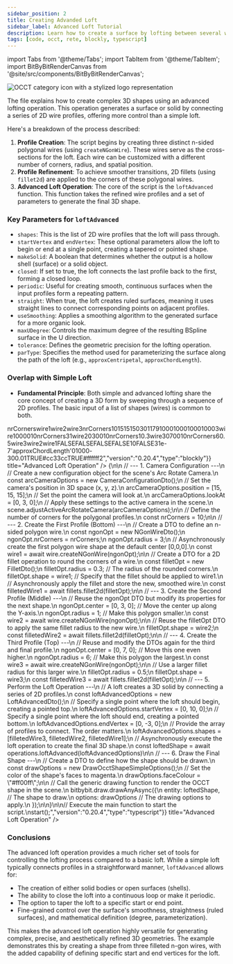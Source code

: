 ```yaml
---
sidebar_position: 2
title: Creating Advanded Loft
sidebar_label: Advanced Loft Tutorial
description: Learn how to create a surface by lofting between several wire shapes and use various advanced options that help you make more intricate shapes.
tags: [code, occt, rete, blockly, typescript]
---
```


import Tabs from '@theme/Tabs';
import TabItem from '@theme/TabItem';
import BitByBitRenderCanvas from '@site/src/components/BitByBitRenderCanvas';

<img 
  class="category-icon-small" 
  src="https://s.bitbybit.dev/assets/icons/white/occt-icon.svg" 
  alt="OCCT category icon with a stylized logo representation" 
  title="OCCT category icon" />

The file explains how to create complex 3D shapes using an advanced lofting operation. This operation generates a surface or solid by connecting a series of 2D wire profiles, offering more control than a simple loft.

Here's a breakdown of the process described:

1.  **Profile Creation**: The script begins by creating three distinct n-sided polygonal wires (using `createNGonWire`). These wires serve as the cross-sections for the loft. Each wire can be customized with a different number of corners, radius, and spatial position.
2.  **Profile Refinement**: To achieve smoother transitions, 2D fillets (using `fillet2d`) are applied to the corners of these polygonal wires.
3.  **Advanced Loft Operation**: The core of the script is the `loftAdvanced` function. This function takes the refined wire profiles and a set of parameters to generate the final 3D shape.

### Key Parameters for `loftAdvanced`

*   `shapes`: This is the list of 2D wire profiles that the loft will pass through.
*   `startVertex` and `endVertex`: These optional parameters allow the loft to begin or end at a single point, creating a tapered or pointed shape.
*   `makeSolid`: A boolean that determines whether the output is a hollow shell (surface) or a solid object.
*   `closed`: If set to true, the loft connects the last profile back to the first, forming a closed loop.
*   `periodic`: Useful for creating smooth, continuous surfaces when the input profiles form a repeating pattern.
*   `straight`: When true, the loft creates ruled surfaces, meaning it uses straight lines to connect corresponding points on adjacent profiles.
*   `useSmoothing`: Applies a smoothing algorithm to the generated surface for a more organic look.
*   `maxUDegree`: Controls the maximum degree of the resulting BSpline surface in the U direction.
*   `tolerance`: Defines the geometric precision for the lofting operation.
*   `parType`: Specifies the method used for parameterizing the surface along the path of the loft (e.g., `approxCentripetal`, `approxChordLength`).

### Overlap with Simple Loft

*   **Fundamental Principle**: Both simple and advanced lofting share the core concept of creating a 3D form by sweeping through a sequence of 2D profiles. The basic input of a list of shapes (wires) is common to both.

<Tabs groupId="vectors-live-examples">
<TabItem value="rete" label="Rete">
    <BitByBitRenderCanvas
    requireManualStart={true}
    script={{"script":"{\"id\":\"rete-v2-json\",\"nodes\":{\"5b0a2e7a36e52bc6\":{\"id\":\"5b0a2e7a36e52bc6\",\"name\":\"bitbybit.vector.vectorXYZ\",\"customName\":\"vector xyz\",\"async\":false,\"drawable\":true,\"data\":{\"genericNodeData\":{\"hide\":true,\"oneOnOne\":false,\"flatten\":0,\"forceExecution\":false},\"x\":0,\"y\":3,\"z\":0},\"inputs\":{},\"position\":[-294.44305408107294,625.494016393214]},\"31cc8830d0d5b8d6\":{\"id\":\"31cc8830d0d5b8d6\",\"name\":\"bitbybit.vector.vectorXYZ\",\"customName\":\"vector xyz\",\"async\":false,\"drawable\":true,\"data\":{\"genericNodeData\":{\"hide\":true,\"oneOnOne\":false,\"flatten\":0,\"forceExecution\":false},\"x\":0,\"y\":7,\"z\":0},\"inputs\":{},\"position\":[-297.9642807136139,1019.3121779042008]},\"8bd8f5d69c0ee3d9\":{\"id\":\"8bd8f5d69c0ee3d9\",\"name\":\"bitbybit.lists.createList\",\"customName\":\"create list\",\"data\":{},\"inputs\":{\"listElements\":{\"connections\":[{\"node\":\"11be4dd28dcd4b33\",\"output\":\"result\",\"data\":{}},{\"node\":\"3522cf5d866d7d91\",\"output\":\"result\",\"data\":{}},{\"node\":\"d469db5335ea3400\",\"output\":\"result\",\"data\":{}}]}},\"position\":[1276.7110950696322,648.5670623793434]},\"71104a241cda7a83\":{\"id\":\"71104a241cda7a83\",\"name\":\"bitbybit.draw.drawAnyAsync\",\"customName\":\"draw any async\",\"async\":true,\"drawable\":true,\"data\":{\"genericNodeData\":{\"hide\":false,\"oneOnOne\":false,\"flatten\":0,\"forceExecution\":false}},\"inputs\":{\"options\":{\"connections\":[{\"node\":\"2b01c4bcdaa8b222\",\"output\":\"result\",\"data\":{}}]},\"entity\":{\"connections\":[{\"node\":\"e589c6b135aa1393\",\"output\":\"result\",\"data\":{}}]}},\"position\":[2216.0217964086746,945.9977380414867]},\"2b01c4bcdaa8b222\":{\"id\":\"2b01c4bcdaa8b222\",\"name\":\"bitbybit.draw.optionsOcctShapeSimple\",\"customName\":\"options occt shape simple\",\"async\":false,\"drawable\":false,\"data\":{\"genericNodeData\":{\"hide\":false,\"oneOnOne\":false,\"flatten\":0,\"forceExecution\":false},\"precision\":0.008,\"drawFaces\":true,\"faceColour\":\"#8000ff\",\"drawEdges\":true,\"edgeColour\":\"#ffffff\",\"edgeWidth\":2},\"inputs\":{},\"position\":[1690.6871109875997,1317.9796252756155]},\"e589c6b135aa1393\":{\"id\":\"e589c6b135aa1393\",\"name\":\"bitbybit.occt.operations.loftAdvanced\",\"customName\":\"loft advanced\",\"async\":true,\"drawable\":true,\"data\":{\"genericNodeData\":{\"hide\":true,\"oneOnOne\":false,\"flatten\":0,\"forceExecution\":false},\"makeSolid\":false,\"closed\":false,\"periodic\":false,\"straight\":false,\"nrPeriodicSections\":10,\"useSmoothing\":false,\"maxUDegree\":3,\"tolerance\":1e-7,\"parType\":\"approxCentripetal\"},\"inputs\":{\"shapes\":{\"connections\":[{\"node\":\"8bd8f5d69c0ee3d9\",\"output\":\"list\",\"data\":{}}]},\"startVertex\":{\"connections\":[{\"node\":\"e00b530f027cb3cf\",\"output\":\"result\",\"data\":{}}]},\"endVertex\":{\"connections\":[{\"node\":\"8dd22a99e9b89b2c\",\"output\":\"result\",\"data\":{}}]}},\"position\":[1682.426755659047,607.1297407593821]},\"8743a42520c8d1c3\":{\"id\":\"8743a42520c8d1c3\",\"name\":\"bitbybit.occt.shapes.wire.createNGonWire\",\"customName\":\"ngon wire\",\"async\":true,\"drawable\":true,\"data\":{\"genericNodeData\":{\"hide\":true,\"oneOnOne\":false,\"flatten\":0,\"forceExecution\":false},\"center\":[0,0,0],\"direction\":[0,1,0],\"nrCorners\":6,\"radius\":3},\"inputs\":{\"nrCorners\":{\"connections\":[{\"node\":\"64f3dc2622aaf590\",\"output\":\"result\",\"data\":{}}]}},\"position\":[442.8040971986445,241.22876028466678]},\"ac432e5d7a5200e3\":{\"id\":\"ac432e5d7a5200e3\",\"name\":\"bitbybit.occt.shapes.wire.createNGonWire\",\"customName\":\"ngon wire\",\"async\":true,\"drawable\":true,\"data\":{\"genericNodeData\":{\"hide\":true,\"oneOnOne\":false,\"flatten\":0,\"forceExecution\":false},\"center\":[0,0,0],\"direction\":[0,1,0],\"nrCorners\":6,\"radius\":1},\"inputs\":{\"center\":{\"connections\":[{\"node\":\"5b0a2e7a36e52bc6\",\"output\":\"result\",\"data\":{}}]},\"nrCorners\":{\"connections\":[{\"node\":\"64f3dc2622aaf590\",\"output\":\"result\",\"data\":{}}]}},\"position\":[442.3146113374279,621.9002839093048]},\"c5e492a02fd8859d\":{\"id\":\"c5e492a02fd8859d\",\"name\":\"bitbybit.occt.shapes.wire.createNGonWire\",\"customName\":\"ngon wire\",\"async\":true,\"drawable\":true,\"data\":{\"genericNodeData\":{\"hide\":true,\"oneOnOne\":false,\"flatten\":0,\"forceExecution\":false},\"center\":[0,0,0],\"direction\":[0,1,0],\"nrCorners\":6,\"radius\":6},\"inputs\":{\"center\":{\"connections\":[{\"node\":\"31cc8830d0d5b8d6\",\"output\":\"result\",\"data\":{}}]},\"nrCorners\":{\"connections\":[{\"node\":\"64f3dc2622aaf590\",\"output\":\"result\",\"data\":{}}]}},\"position\":[443.91583594610427,1006.2290060921524]},\"3522cf5d866d7d91\":{\"id\":\"3522cf5d866d7d91\",\"name\":\"bitbybit.occt.fillets.fillet2d\",\"customName\":\"fillet 2d\",\"async\":true,\"drawable\":true,\"data\":{\"genericNodeData\":{\"hide\":true,\"oneOnOne\":false,\"flatten\":0,\"forceExecution\":false},\"radius\":0.3},\"inputs\":{\"shape\":{\"connections\":[{\"node\":\"ac432e5d7a5200e3\",\"output\":\"result\",\"data\":{}}]}},\"position\":[853.6233508415709,620.7419018219557]},\"64f3dc2622aaf590\":{\"id\":\"64f3dc2622aaf590\",\"name\":\"bitbybit.math.numberSlider\",\"customName\":\"number slider\",\"data\":{\"options\":{\"min\":3,\"max\":10,\"step\":1,\"width\":350,\"updateOnDrag\":false},\"number\":10},\"inputs\":{},\"position\":[-541.8367158412975,362.3552015537263]},\"d469db5335ea3400\":{\"id\":\"d469db5335ea3400\",\"name\":\"bitbybit.occt.fillets.fillet2d\",\"customName\":\"fillet 2d\",\"async\":true,\"drawable\":true,\"data\":{\"genericNodeData\":{\"hide\":true,\"oneOnOne\":false,\"flatten\":0,\"forceExecution\":false},\"radius\":1},\"inputs\":{\"shape\":{\"connections\":[{\"node\":\"8743a42520c8d1c3\",\"output\":\"result\",\"data\":{}}]}},\"position\":[851.3977807392785,238.02015166684114]},\"11be4dd28dcd4b33\":{\"id\":\"11be4dd28dcd4b33\",\"name\":\"bitbybit.occt.fillets.fillet2d\",\"customName\":\"fillet 2d\",\"async\":true,\"drawable\":true,\"data\":{\"genericNodeData\":{\"hide\":true,\"oneOnOne\":false,\"flatten\":0,\"forceExecution\":false},\"radius\":0.5},\"inputs\":{\"shape\":{\"connections\":[{\"node\":\"c5e492a02fd8859d\",\"output\":\"result\",\"data\":{}}]}},\"position\":[852.7507275204114,1002.0571428632672]},\"e00b530f027cb3cf\":{\"id\":\"e00b530f027cb3cf\",\"name\":\"bitbybit.vector.vectorXYZ\",\"customName\":\"vector xyz\",\"async\":false,\"drawable\":true,\"data\":{\"genericNodeData\":{\"hide\":true,\"oneOnOne\":false,\"flatten\":0,\"forceExecution\":false},\"x\":0,\"y\":10,\"z\":0},\"inputs\":{},\"position\":[1281.5387853734014,883.3651422481488]},\"8dd22a99e9b89b2c\":{\"id\":\"8dd22a99e9b89b2c\",\"name\":\"bitbybit.vector.vectorXYZ\",\"customName\":\"vector xyz\",\"async\":false,\"drawable\":true,\"data\":{\"genericNodeData\":{\"hide\":true,\"oneOnOne\":false,\"flatten\":0,\"forceExecution\":false},\"x\":0,\"y\":-3,\"z\":0},\"inputs\":{},\"position\":[1281.0131144912798,1233.3391294416137]},\"9419c83e5db4e3ec\":{\"id\":\"9419c83e5db4e3ec\",\"name\":\"bitbybit.babylon.scene.adjustActiveArcRotateCamera\",\"customName\":\"adjust active arc rotate camera\",\"async\":false,\"drawable\":false,\"data\":{\"genericNodeData\":{\"hide\":false,\"oneOnOne\":false,\"flatten\":0,\"forceExecution\":false},\"position\":[10,10,10],\"lookAt\":[0,0,0],\"lowerBetaLimit\":1,\"upperBetaLimit\":179,\"angularSensibilityX\":1000,\"angularSensibilityY\":1000,\"maxZ\":1000,\"panningSensibility\":1000,\"wheelPrecision\":3},\"inputs\":{\"lookAt\":{\"connections\":[{\"node\":\"60cc6a6554a486c3\",\"output\":\"result\",\"data\":{}}]},\"position\":{\"connections\":[{\"node\":\"2610f0aa01da8491\",\"output\":\"result\",\"data\":{}}]}},\"position\":[446.1321692664079,1396.818212894413]},\"60cc6a6554a486c3\":{\"id\":\"60cc6a6554a486c3\",\"name\":\"bitbybit.vector.vectorXYZ\",\"customName\":\"vector xyz\",\"async\":false,\"drawable\":true,\"data\":{\"genericNodeData\":{\"hide\":true,\"oneOnOne\":false,\"flatten\":0,\"forceExecution\":false},\"x\":0,\"y\":3,\"z\":0},\"inputs\":{},\"position\":[-302.7615363793083,1739.5547926387696]},\"2610f0aa01da8491\":{\"id\":\"2610f0aa01da8491\",\"name\":\"bitbybit.vector.vectorXYZ\",\"customName\":\"vector xyz\",\"async\":false,\"drawable\":true,\"data\":{\"genericNodeData\":{\"hide\":true,\"oneOnOne\":false,\"flatten\":0,\"forceExecution\":false},\"x\":15,\"y\":15,\"z\":15},\"inputs\":{},\"position\":[-302.43034583359827,1401.0514769387867]}}}","version":"0.20.4","type":"rete"}}
    title="Advanced Loft Operation"
    />
</TabItem>
<TabItem value="blockly" label="Blockly">
  <BitByBitRenderCanvas
    requireManualStart={true}
    script={{"script":"<xml xmlns=\"https://developers.google.com/blockly/xml\"><variables><variable id=\"/zg8,D_FA*vR}[cBcgW/\">nrCorners</variable><variable id=\"JZ((:rO6/O@vdWNctJER\">wire1</variable><variable id=\"rGzY+7?vH.:{Mb~MNA,x\">wire2</variable><variable id=\",DPb!`UqN3!D?48Th0xL\">wire3</variable></variables><block type=\"variables_set\" id=\"piOe?bod_s)|a_@S+ai,\" x=\"-159\" y=\"-660\"><field name=\"VAR\" id=\"/zg8,D_FA*vR}[cBcgW/\">nrCorners</field><value name=\"VALUE\"><block type=\"math_number\" id=\"2Q6u8e#sRHwziW?nRcUj\"><field name=\"NUM\">10</field></block></value><next><block type=\"bitbybit.babylon.scene.adjustActiveArcRotateCamera\" id=\"6+tV-byjMBXS-#z_4:}$\"><value name=\"Position\"><block type=\"bitbybit.point.pointXYZ\" id=\".`OdoY!24Dk.|wcr5}hP\"><value name=\"X\"><block type=\"math_number\" id=\"~,J;t-Dyd.O~7k#ej2uS\"><field name=\"NUM\">15</field></block></value><value name=\"Y\"><block type=\"math_number\" id=\"feV(B*0N2$Gz1WYQ!YIh\"><field name=\"NUM\">15</field></block></value><value name=\"Z\"><block type=\"math_number\" id=\"T+!8G.kbl%jmd8f*-mRo\"><field name=\"NUM\">15</field></block></value></block></value><value name=\"LookAt\"><block type=\"bitbybit.point.pointXYZ\" id=\"sN:gG`_IBIF]P)pJIuJX\"><value name=\"X\"><block type=\"math_number\" id=\"JBK1xq[HbuCR)JyEU9Ky\"><field name=\"NUM\">0</field></block></value><value name=\"Y\"><block type=\"math_number\" id=\"k;D]X%?hE8z3*[-*Fhk9\"><field name=\"NUM\">3</field></block></value><value name=\"Z\"><block type=\"math_number\" id=\"q[W03`j,(9hq/Wm?@s^o\"><field name=\"NUM\">0</field></block></value></block></value><value name=\"LowerBetaLimit\"><block type=\"math_number\" id=\"Te`o9eH$`.Q:aQhr7+xN\"><field name=\"NUM\">1</field></block></value><value name=\"UpperBetaLimit\"><block type=\"math_number\" id=\"~~WX[k,MWa|1hJ]Qv^)Y\"><field name=\"NUM\">179</field></block></value><value name=\"AngularSensibilityX\"><block type=\"math_number\" id=\"7|xG%lBRxD(@,r8yU.dl\"><field name=\"NUM\">1000</field></block></value><value name=\"AngularSensibilityY\"><block type=\"math_number\" id=\"2)3[I3ny`Q}FB%Xj!AuW\"><field name=\"NUM\">1000</field></block></value><value name=\"MaxZ\"><block type=\"math_number\" id=\"@VAWYdt3|%!mPV_L}?`X\"><field name=\"NUM\">1000</field></block></value><value name=\"PanningSensibility\"><block type=\"math_number\" id=\"w7|],li%SOc8[Rx2,d*V\"><field name=\"NUM\">1000</field></block></value><value name=\"WheelPrecision\"><block type=\"math_number\" id=\":~wM}(Z4u_YvOof,BRT/\"><field name=\"NUM\">3</field></block></value><next><block type=\"variables_set\" id=\")PTsn]7I#0~G@^FZoBUD\"><field name=\"VAR\" id=\"JZ((:rO6/O@vdWNctJER\">wire1</field><value name=\"VALUE\"><block type=\"bitbybit.occt.fillets.fillet2d\" id=\"g.pVTy:o{KHs;dnBZEK+\"><value name=\"Shape\"><block type=\"bitbybit.occt.shapes.wire.createNGonWire\" id=\"}Wq;3dWp($;~h2gi9V7j\"><value name=\"Center\"><block type=\"bitbybit.point.pointXYZ\" id=\"eNMadH@?.O/+%BxHp.kw\"><value name=\"X\"><block type=\"math_number\" id=\"U}Amrp_JNn~5JzKg{Qx:\"><field name=\"NUM\">0</field></block></value><value name=\"Y\"><block type=\"math_number\" id=\"E,?i;YD;Olo.k=_#94iC\"><field name=\"NUM\">0</field></block></value><value name=\"Z\"><block type=\"math_number\" id=\"5AKo;,H{3!{Zr8t=@CRx\"><field name=\"NUM\">0</field></block></value></block></value><value name=\"Direction\"><block type=\"bitbybit.vector.vectorXYZ\" id=\"V)%I8X:/K@U7vNzxHWq0\"><value name=\"X\"><block type=\"math_number\" id=\"3sDEpQQhm9{SaX/nhUZ9\"><field name=\"NUM\">0</field></block></value><value name=\"Y\"><block type=\"math_number\" id=\"}V((hWhY.=m(.k(_qwip\"><field name=\"NUM\">1</field></block></value><value name=\"Z\"><block type=\"math_number\" id=\"(.8Zz7mwBqKJS|G@Z8IL\"><field name=\"NUM\">0</field></block></value></block></value><value name=\"NrCorners\"><block type=\"variables_get\" id=\"]R|h5k{mi8Y-2L[^q)%O\"><field name=\"VAR\" id=\"/zg8,D_FA*vR}[cBcgW/\">nrCorners</field></block></value><value name=\"Radius\"><block type=\"math_number\" id=\"Ue]#yK8Z~H.F.94qfv%g\"><field name=\"NUM\">3</field></block></value></block></value><value name=\"Radius\"><block type=\"math_number\" id=\"Y6ly6hI7Bu+e2hL_UT^h\"><field name=\"NUM\">1</field></block></value></block></value><next><block type=\"variables_set\" id=\"w(lP~`Rvj^ZAsw5TK9Ww\"><field name=\"VAR\" id=\"rGzY+7?vH.:{Mb~MNA,x\">wire2</field><value name=\"VALUE\"><block type=\"bitbybit.occt.fillets.fillet2d\" id=\"ZY@$Vo.A|Z+f_0w-@x+|\"><value name=\"Shape\"><block type=\"bitbybit.occt.shapes.wire.createNGonWire\" id=\"pLUO6I2%wynp~$2MKuz}\"><value name=\"Center\"><block type=\"bitbybit.point.pointXYZ\" id=\"%_R%f.?Ay76L8;syhN^W\"><value name=\"X\"><block type=\"math_number\" id=\"5/l0kr659W3uyMVj(*cc\"><field name=\"NUM\">0</field></block></value><value name=\"Y\"><block type=\"math_number\" id=\"1N0!@h0cT{6.N${Lqvr!\"><field name=\"NUM\">3</field></block></value><value name=\"Z\"><block type=\"math_number\" id=\"G/Z~W,zL-1m[:0N*/R,j\"><field name=\"NUM\">0</field></block></value></block></value><value name=\"Direction\"><block type=\"bitbybit.vector.vectorXYZ\" id=\"e9ch9tx]pRD?z+T$ghLy\"><value name=\"X\"><block type=\"math_number\" id=\"@Py-c1/mbo+e]4{lZU-+\"><field name=\"NUM\">0</field></block></value><value name=\"Y\"><block type=\"math_number\" id=\"c~wr-)TfPLw/-IMhcS}-\"><field name=\"NUM\">1</field></block></value><value name=\"Z\"><block type=\"math_number\" id=\"su?Nz06#(;O-LJvvMhAl\"><field name=\"NUM\">0</field></block></value></block></value><value name=\"NrCorners\"><block type=\"variables_get\" id=\"L`q|roFLi%ycKN,}+FHD\"><field name=\"VAR\" id=\"/zg8,D_FA*vR}[cBcgW/\">nrCorners</field></block></value><value name=\"Radius\"><block type=\"math_number\" id=\"Ags(i.*W?%3$5]s0%(;$\"><field name=\"NUM\">1</field></block></value></block></value><value name=\"Radius\"><block type=\"math_number\" id=\"j1QrN{dS9gb{3gdoxxkO\"><field name=\"NUM\">0.3</field></block></value></block></value><next><block type=\"variables_set\" id=\"l1`Bo/VDhv=,rVEQ*pu_\"><field name=\"VAR\" id=\",DPb!`UqN3!D?48Th0xL\">wire3</field><value name=\"VALUE\"><block type=\"bitbybit.occt.fillets.fillet2d\" id=\"#bfp15x-F(84J~zRcMdx\"><value name=\"Shape\"><block type=\"bitbybit.occt.shapes.wire.createNGonWire\" id=\"L)u9[;eA4A-pb:/;PSp4\"><value name=\"Center\"><block type=\"bitbybit.point.pointXYZ\" id=\"~(:sqgeI6jHGzsrG3ZxS\"><value name=\"X\"><block type=\"math_number\" id=\"[PdbC)!:D/y?n*kJ0ZCL\"><field name=\"NUM\">0</field></block></value><value name=\"Y\"><block type=\"math_number\" id=\"|{7qE9G.`{l9$_}}qaxy\"><field name=\"NUM\">7</field></block></value><value name=\"Z\"><block type=\"math_number\" id=\"JY@^RZA~fl^OKzsyz|N3\"><field name=\"NUM\">0</field></block></value></block></value><value name=\"Direction\"><block type=\"bitbybit.vector.vectorXYZ\" id=\"xd:s[yY6n`ud;{a*#4,[\"><value name=\"X\"><block type=\"math_number\" id=\"wB@+Zeh0-+xsxA0)!CM^\"><field name=\"NUM\">0</field></block></value><value name=\"Y\"><block type=\"math_number\" id=\"t=1eCU0nTvG8blcPWE^_\"><field name=\"NUM\">1</field></block></value><value name=\"Z\"><block type=\"math_number\" id=\"$B/07[E^wrPGyQecmt7N\"><field name=\"NUM\">0</field></block></value></block></value><value name=\"NrCorners\"><block type=\"variables_get\" id=\"C_QviGD.r*1x=9:i+HT4\"><field name=\"VAR\" id=\"/zg8,D_FA*vR}[cBcgW/\">nrCorners</field></block></value><value name=\"Radius\"><block type=\"math_number\" id=\"]1e`GY~oWV[Nfb(7F[%t\"><field name=\"NUM\">6</field></block></value></block></value><value name=\"Radius\"><block type=\"math_number\" id=\"fv%5#y9CHRnAWy~uyC$~\"><field name=\"NUM\">0.5</field></block></value></block></value><next><block type=\"bitbybit.draw.drawAnyAsyncNoReturn\" id=\")uBG-jwTCL+g|{]aSaxT\"><value name=\"Entity\"><block type=\"bitbybit.occt.operations.loftAdvanced\" id=\"9lit#kMat[hwXI;@lzqw\"><value name=\"Shapes\"><block type=\"lists_create_with\" id=\"~ovfVMx=${1uCN!2bmWD\"><mutation items=\"3\"></mutation><value name=\"ADD0\"><block type=\"variables_get\" id=\"7g{Le$r7XXf1@w)exxKs\"><field name=\"VAR\" id=\",DPb!`UqN3!D?48Th0xL\">wire3</field></block></value><value name=\"ADD1\"><block type=\"variables_get\" id=\"*=m:OUQ`RMfj4{h2u2{}\"><field name=\"VAR\" id=\"rGzY+7?vH.:{Mb~MNA,x\">wire2</field></block></value><value name=\"ADD2\"><block type=\"variables_get\" id=\"g~:fJa:9.5_cO2!9X59U\"><field name=\"VAR\" id=\"JZ((:rO6/O@vdWNctJER\">wire1</field></block></value></block></value><value name=\"MakeSolid\"><block type=\"logic_boolean\" id=\"zg4HwD8tFAuvT67O0i7u\"><field name=\"BOOL\">FALSE</field></block></value><value name=\"Closed\"><block type=\"logic_boolean\" id=\"KIwa|:%hL~r;q2deT9I3\"><field name=\"BOOL\">FALSE</field></block></value><value name=\"Periodic\"><block type=\"logic_boolean\" id=\"DP+gD.Ke8ok_0pIO4T5~\"><field name=\"BOOL\">FALSE</field></block></value><value name=\"Straight\"><block type=\"logic_boolean\" id=\"Upxq1C%Fv6}YRrO84X,/\"><field name=\"BOOL\">FALSE</field></block></value><value name=\"NrPeriodicSections\"><block type=\"math_number\" id=\"XZz$[HL:Xuryy{a(GENG\"><field name=\"NUM\">10</field></block></value><value name=\"UseSmoothing\"><block type=\"logic_boolean\" id=\"/SS@.,JW{EQ`.|r_!0,~\"><field name=\"BOOL\">FALSE</field></block></value><value name=\"MaxUDegree\"><block type=\"math_number\" id=\"7IO(q*Ebg{vRIU;{*KGP\"><field name=\"NUM\">3</field></block></value><value name=\"Tolerance\"><block type=\"math_number\" id=\"(ubk[IN94i|G*x7L5c-^\"><field name=\"NUM\">1e-7</field></block></value><value name=\"ParType\"><block type=\"bitbybit.occt.enums.approxParametrizationTypeEnum\" id=\"lG3k_dsR!H[zk[(EnH:M\"><field name=\"bitbybit.occt.enums.approxParametrizationTypeEnum\">'approxChordLength'</field></block></value><value name=\"StartVertex\"><block type=\"bitbybit.point.pointXYZ\" id=\"#P_(Tw;P|(muv14U?jZ{\"><value name=\"X\"><block type=\"math_number\" id=\"Q(`IQiT](/;MX61e{`pH\"><field name=\"NUM\">0</field></block></value><value name=\"Y\"><block type=\"math_number\" id=\"T}u45Dq(-Ste.`7A%IqN\"><field name=\"NUM\">10</field></block></value><value name=\"Z\"><block type=\"math_number\" id=\"se?m39ts*VL9GhEG[utI\"><field name=\"NUM\">0</field></block></value></block></value><value name=\"EndVertex\"><block type=\"bitbybit.point.pointXYZ\" id=\"=N|F.o?LJNK4.ptpC?eS\"><value name=\"X\"><block type=\"math_number\" id=\"tj6@e?fk/-izXAsbH`WD\"><field name=\"NUM\">0</field></block></value><value name=\"Y\"><block type=\"math_number\" id=\"!IR!AiQBppdEj#2S;aY;\"><field name=\"NUM\">-3</field></block></value><value name=\"Z\"><block type=\"math_number\" id=\"3rJ~c6-`y$v:.8C9KG69\"><field name=\"NUM\">0</field></block></value></block></value></block></value><value name=\"Options\"><block type=\"bitbybit.draw.optionsOcctShapeSimple\" id=\":]@sAcs$+4,-pL/6ybQ}\"><value name=\"Precision\"><block type=\"math_number\" id=\":cIkpc@6oyrPnD@Iyvld\"><field name=\"NUM\">0.01</field></block></value><value name=\"DrawFaces\"><block type=\"logic_boolean\" id=\"tps2;z0[=VO@*@^v)*t@\"><field name=\"BOOL\">TRUE</field></block></value><value name=\"FaceColour\"><block type=\"colour_picker\" id=\"WFix-KQ72/hvI|8VG)hn\"><field name=\"COLOUR\">#cc33cc</field></block></value><value name=\"DrawEdges\"><block type=\"logic_boolean\" id=\"mbdm|Iun/K0m2Y70eYP6\"><field name=\"BOOL\">TRUE</field></block></value><value name=\"EdgeColour\"><block type=\"colour_picker\" id=\"k$c?2KyWi$~CkiD]HK*g\"><field name=\"COLOUR\">#ffffff</field></block></value><value name=\"EdgeWidth\"><block type=\"math_number\" id=\"5w1hI~4|N{e1%3TrIPO9\"><field name=\"NUM\">2</field></block></value></block></value></block></next></block></next></block></next></block></next></block></next></block></xml>","version":"0.20.4","type":"blockly"}}
    title="Advanced Loft Operation"
    />
</TabItem>
<TabItem value="typescript" label="TypeScript">
<BitByBitRenderCanvas
    requireManualStart={true}
    script={{"script":"\n// Import DTOs for configuring various operations. DTOs are objects used to pass data.\n// Import camera configuration for setting up the scene view.\nconst { CameraConfigurationDto } = Bit.Inputs.BabylonScene;\n// Import DTOs for OpenCASCADE (OCCT) geometric modeling: creating polygons, fillets, and lofts.\nconst { NGonWireDto, FilletDto, LoftAdvancedDto } = Bit.Inputs.OCCT;\n// Import DTO for specifying drawing options, like color and opacity.\nconst { DrawOcctShapeSimpleOptions } = Bit.Inputs.Draw;\n// Import a specific type for an OCCT wire, ensuring type safety in our code.\ntype TopoDSWirePointer = Bit.Inputs.OCCT.TopoDSWirePointer;\n\n// Destructure the bitbybit API to get direct access to its main modules.\n// 'scene' provides access to Babylon.js scene controls.\nconst { scene } = bitbybit.babylon;\n// 'wire', 'fillets', and 'operations' are part of the OCCT module for creating and manipulating shapes.\nconst { wire } = bitbybit.occt.shapes;\nconst { fillets, operations } = bitbybit.occt;\n\n// Define an asynchronous function to execute the main logic.\n// Using async/await is necessary because geometry creation and drawing are non-blocking operations.\nconst start = async () => {\n\n    // --- 1. Camera Configuration ---\n    // Create a new configuration object for the scene's Arc Rotate Camera.\n    const arcCameraOptions = new CameraConfigurationDto();\n    // Set the camera's position in 3D space (x, y, z).\n    arcCameraOptions.position = [15, 15, 15];\n    // Set the point the camera will look at.\n    arcCameraOptions.lookAt = [0, 3, 0];\n    // Apply these settings to the active camera in the scene.\n    scene.adjustActiveArcRotateCamera(arcCameraOptions);\n\n    // Define the number of corners for the polygonal profiles.\n    const nrCorners = 10;\n\n    // --- 2. Create the First Profile (Bottom) ---\n    // Create a DTO to define an n-sided polygon wire.\n    const ngonOpt = new NGonWireDto();\n    ngonOpt.nrCorners = nrCorners;\n    ngonOpt.radius = 3;\n    // Asynchronously create the first polygon wire shape at the default center [0,0,0].\n    const wire1 = await wire.createNGonWire(ngonOpt);\n\n    // Create a DTO for a 2D fillet operation to round the corners of a wire.\n    const filletOpt = new FilletDto<TopoDSWirePointer>();\n    filletOpt.radius = 0.3; // The radius of the rounded corners.\n    filletOpt.shape = wire1; // Specify that the fillet should be applied to wire1.\n    // Asynchronously apply the fillet and store the new, smoothed wire.\n    const filletedWire1 = await fillets.fillet2d(filletOpt);\n\n    // --- 3. Create the Second Profile (Middle) ---\n    // Reuse the ngonOpt DTO but modify its properties for the next shape.\n    ngonOpt.center = [0, 3, 0]; // Move the center up along the Y-axis.\n    ngonOpt.radius = 1; // Make this polygon smaller.\n    const wire2 = await wire.createNGonWire(ngonOpt);\n\n    // Reuse the filletOpt DTO to apply the same fillet radius to the new wire.\n    filletOpt.shape = wire2;\n    const filletedWire2 = await fillets.fillet2d(filletOpt);\n\n    // --- 4. Create the Third Profile (Top) ---\n    // Reuse and modify the DTOs again for the third and final profile.\n    ngonOpt.center = [0, 7, 0]; // Move this one even higher.\n    ngonOpt.radius = 6; // Make this polygon the largest.\n    const wire3 = await wire.createNGonWire(ngonOpt);\n\n    // Use a larger fillet radius for this larger wire.\n    filletOpt.radius = 0.5;\n    filletOpt.shape = wire3;\n    const filletedWire3 = await fillets.fillet2d(filletOpt);\n\n    // --- 5. Perform the Loft Operation ---\n    // A loft creates a 3D solid by connecting a series of 2D profiles.\n    const loftAdvancedOptions = new LoftAdvancedDto<TopoDSWirePointer>();\n    // Specify a single point where the loft should begin, creating a pointed top.\n    loftAdvancedOptions.startVertex = [0, 10, 0];\n    // Specify a single point where the loft should end, creating a pointed bottom.\n    loftAdvancedOptions.endVertex = [0, -3, 0];\n    // Provide the array of profiles to connect. The order matters.\n    loftAdvancedOptions.shapes = [filletedWire3, filletedWire2, filletedWire1];\n    // Asynchronously execute the loft operation to create the final 3D shape.\n    const loftedShape = await operations.loftAdvanced(loftAdvancedOptions)\n\n    // --- 6. Draw the Final Shape ---\n    // Create a DTO to define how the shape should be drawn.\n    const drawOptions = new DrawOcctShapeSimpleOptions();\n    // Set the color of the shape's faces to magenta.\n    drawOptions.faceColour = \"#ff00ff\";\n\n    // Call the generic drawing function to render the OCCT shape in the scene.\n    bitbybit.draw.drawAnyAsync({\n        entity: loftedShape, // The shape to draw.\n        options: drawOptions  // The drawing options to apply.\n    });\n\n}\n\n// Execute the main function to start the script.\nstart();","version":"0.20.4","type":"typescript"}}
    title="Advanced Loft Operation"
    />
</TabItem>
</Tabs>

### Conclusions

The advanced loft operation provides a much richer set of tools for controlling the lofting process compared to a basic loft. While a simple loft typically connects profiles in a straightforward manner, `loftAdvanced` allows for:

*   The creation of either solid bodies or open surfaces (shells).
*   The ability to close the loft into a continuous loop or make it periodic.
*   The option to taper the loft to a specific start or end point.
*   Fine-grained control over the surface's smoothness, straightness (ruled surfaces), and mathematical definition (degree, parameterization).

This makes the advanced loft operation highly versatile for generating complex, precise, and aesthetically refined 3D geometries. The example demonstrates this by creating a shape from three filleted n-gon wires, with the added capability of defining specific start and end vertices for the loft.
